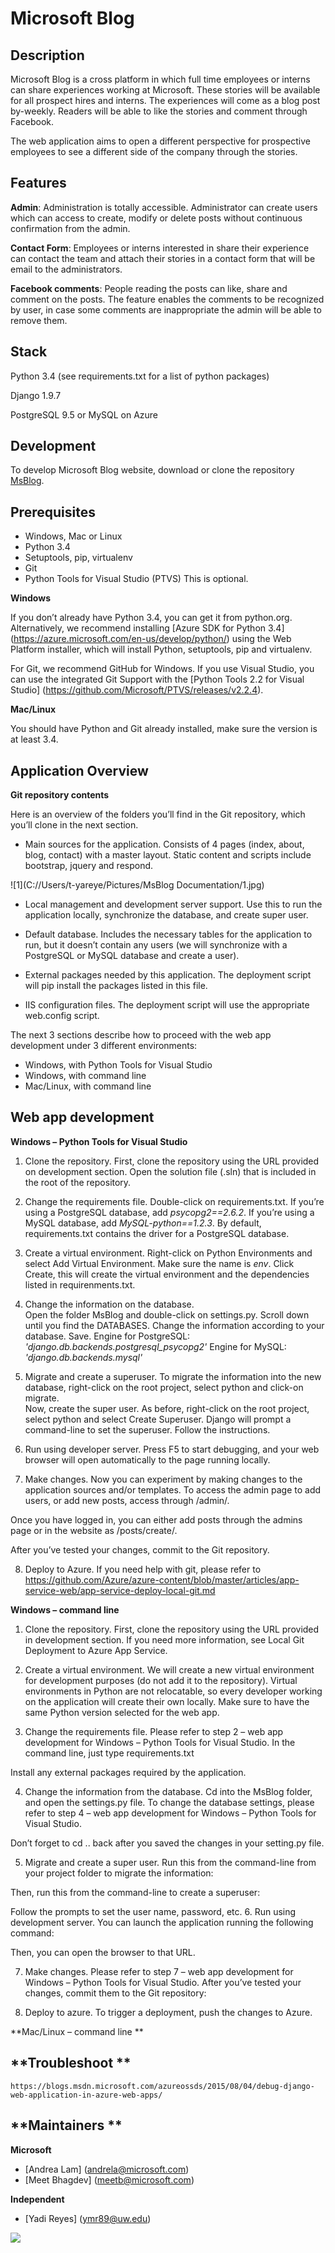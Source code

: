 # Microsoft Blog

## **Description**
Microsoft Blog is a cross platform in which full time employees or interns can share experiences working at Microsoft. These stories will be available for all prospect hires and interns.  The experiences will come as a blog post by-weekly. Readers will be able to like the stories and comment through Facebook. 

The web application aims to open a different perspective for prospective employees to see a different side of the company through the stories. 

## **Features**

**Admin**: Administration is totally accessible. Administrator can create users which can access to create, modify or delete posts without continuous confirmation from the admin. 

**Contact Form**: Employees or interns interested in share their experience can contact the team and attach their stories in a contact form that will be email to the administrators. 

**Facebook comments**: People reading the posts can like, share and comment on the posts. The feature enables the comments to be recognized by user, in case some comments are inappropriate the admin will be able to remove them. 

## **Stack**

Python 3.4 (see requirements.txt for a list of python packages)

Django 1.9.7

PostgreSQL 9.5 or MySQL on Azure

## **Development**

To develop Microsoft Blog website, download or clone the repository 
[MsBlog](https://github.com/ymr89/MsBlog).


## **Prerequisites**

+	Windows, Mac or Linux
+	Python 3.4
+	Setuptools, pip, virtualenv
+	Git
+	Python Tools for Visual Studio (PTVS) This is optional. 

**Windows** 

If you don’t already have Python 3.4, you can get it from python.org. Alternatively, we recommend installing [Azure SDK for Python 3.4] (https://azure.microsoft.com/en-us/develop/python/) using the Web Platform installer, which will install Python, setuptools, pip and virtualenv.

For Git, we recommend GitHub for Windows. If you use Visual Studio, you can use the integrated Git Support with the [Python Tools 2.2 for Visual Studio] (https://github.com/Microsoft/PTVS/releases/v2.2.4).

**Mac/Linux**

You should have Python and Git already installed, make sure the version is at least 3.4. 

## **Application Overview**

**Git repository contents** 

Here is an overview of the folders you’ll find in the Git repository, which you’ll clone in the next section.

+ Main sources for the application. Consists of 4 pages (index, about, blog, contact) with a master layout. Static content and scripts include bootstrap, jquery and respond.

![1](C://Users/t-yareye/Pictures/MsBlog Documentation/1.jpg)

+ Local management and development server support. Use this to run the application locally, synchronize the database, and create super user.

+ Default database. Includes the necessary tables for the application to run, but it doesn’t contain any users (we will synchronize with a PostgreSQL or MySQL database and create a user).

+ External packages needed by this application. The deployment script will pip install the packages listed in this file. 

+ IIS configuration files. The deployment script will use the appropriate web.config script.

The next 3 sections describe how to proceed with the web app development under 3 different environments:

+	Windows, with Python Tools for Visual Studio
+	Windows, with command line
+	Mac/Linux, with command line

## **Web app development**

**Windows – Python Tools for Visual Studio** 

1.	Clone the repository. 
First, clone the repository using the URL provided on development section.
Open the solution file (.sln) that is included in the root of the repository. 

2.	Change the requirements file. 
Double-click on requirements.txt. If you’re using a PostgreSQL database, add _psycopg2==2.6.2_. If you’re using a MySQL database, add _MySQL-python==1.2.3_. By default, requirements.txt contains the driver for a PostgreSQL database. 

3.	Create a virtual environment. 
    Right-click on Python Environments and select Add Virtual Environment. Make sure the name is _env_. Click Create, this will create the virtual environment and the dependencies listed in requirenments.txt. 

4.	Change the information on the database.  
Open the folder MsBlog and double-click on settings.py. 
Scroll down until you find the DATABASES. Change the information according to your database. Save. 
Engine for PostgreSQL: _'django.db.backends.postgresql_psycopg2'_
Engine for MySQL: _'django.db.backends.mysql'_

5.	Migrate and create a superuser. 
To migrate the information into the new database, right-click on the root project, select python and click-on migrate.  
Now, create the super user. As before, right-click on the root project, select python and select Create Superuser. 
Django will prompt a command-line to set the superuser. Follow the instructions. 

6.	Run using developer server. 
Press F5 to start debugging, and your web browser will open automatically to the page running locally. 
 

7.	Make changes. 
Now you can experiment by making changes to the application sources and/or templates. 
To access the admin page to add users, or add new posts, access through /admin/. 
 
Once you have logged in, you can either add posts through the admins page or in the website as /posts/create/. 
 

 

After you’ve tested your changes, commit to the Git repository. 

8.	Deploy to Azure. 
If you need help with git, please refer to https://github.com/Azure/azure-content/blob/master/articles/app-service-web/app-service-deploy-local-git.md 


**Windows – command line**

1.	Clone the repository. 
First, clone the repository using the URL provided in development section. If you need more information, see Local Git Deployment to Azure App Service.
 

2.	Create a virtual environment. 
We will create a new virtual environment for development purposes (do not add it to the repository). Virtual environments in Python are not relocatable, so every developer working on the application will create their own locally.  Make sure to have the same Python version selected for the web app. 

 

3.	Change the requirements file. 
Please refer to step 2 – web app development for Windows – Python Tools for Visual Studio. In the command line, just type requirements.txt
 
Install any external packages required by the application. 

 

4.	Change the information from the database. 
Cd into the MsBlog folder, and open the settings.py file. To change the database settings, please refer to step 4 – web app development for Windows – Python Tools for Visual Studio. 

 
Don’t forget to cd .. back after you saved the changes in your setting.py file. 

5.	Migrate and create a super user. 
Run this from the command-line from your project folder to migrate the information: 
 
Then, run this from the command-line to create a superuser: 
 
 Follow the prompts to set the user name, password, etc. 
6.	Run using development server. 
You can launch the application running the following command: 
 

 

Then, you can open the browser to that URL. 
 

7.	Make changes. 
Please refer to step 7 – web app development for Windows – Python Tools for Visual Studio. 
After you’ve tested your changes, commit them to the Git repository:

 
8.	Deploy to azure.
To trigger a deployment, push the changes to Azure. 
 
**Mac/Linux – command line **

## **Troubleshoot **
`https://blogs.msdn.microsoft.com/azureossds/2015/08/04/debug-django-web-application-in-azure-web-apps/ `

## **Maintainers **

**Microsoft**
+	[Andrea Lam] (andrela@microsoft.com)
+	[Meet Bhagdev] (meetb@microsoft.com)

**Independent**
+	[Yadi Reyes] (ymr89@uw.edu)















<a href="https://azuredeploy.net/" target="_blank">
    <img src="http://azuredeploy.net/deploybutton.png"/>
</a>



